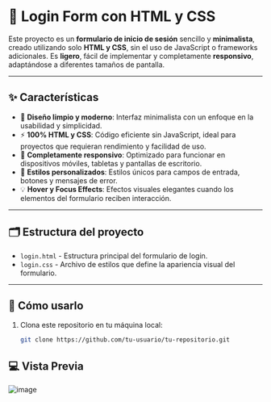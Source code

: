 # 🌟 Login Form con HTML y CSS

Este proyecto es un **formulario de inicio de sesión** sencillo y **minimalista**, creado utilizando solo **HTML y CSS**, sin el uso de JavaScript o frameworks adicionales. Es **ligero**, fácil de implementar y completamente **responsivo**, adaptándose a diferentes tamaños de pantalla.

---

## ✨ Características

- 🎨 **Diseño limpio y moderno**: Interfaz minimalista con un enfoque en la usabilidad y simplicidad.
- ⚡ **100% HTML y CSS**: Código eficiente sin JavaScript, ideal para proyectos que requieran rendimiento y facilidad de uso.
- 📱 **Completamente responsivo**: Optimizado para funcionar en dispositivos móviles, tabletas y pantallas de escritorio.
- 🎯 **Estilos personalizados**: Estilos únicos para campos de entrada, botones y mensajes de error.
- 💡 **Hover y Focus Effects**: Efectos visuales elegantes cuando los elementos del formulario reciben interacción.

---

## 🗂 Estructura del proyecto

- `login.html` - Estructura principal del formulario de login.
- `login.css` - Archivo de estilos que define la apariencia visual del formulario.

---

## 🚀 Cómo usarlo

1. Clona este repositorio en tu máquina local:
   ```bash
   git clone https://github.com/tu-usuario/tu-repositorio.git

## 💻 Vista Previa
![image](https://github.com/user-attachments/assets/fee2d8ca-b9ca-41ba-b1f3-824ec65a0419)
